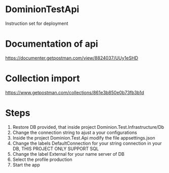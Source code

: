 # DominionTestApi
Instruction set for deployment

# Documentation of api
https://documenter.getpostman.com/view/8824037/UUy1eSHD

# Collection import
https://www.getpostman.com/collections/861e3b850e0b73fb3b1d

# Steps

1. Restore DB provided, that inside project Dominion.Test.Infrastructure/Db
2. Change the connection string to ajust a your configurations
3. Inside the project Dominion.Test.Api modify the file appsettings.json
4. Change the labels DefaultConnection for your string connection in your DB, THIS PROJECT ONLY SUPPORT SQL
5. Change the label External for your name server of DB
6. Select the profile production
7. Start the app
